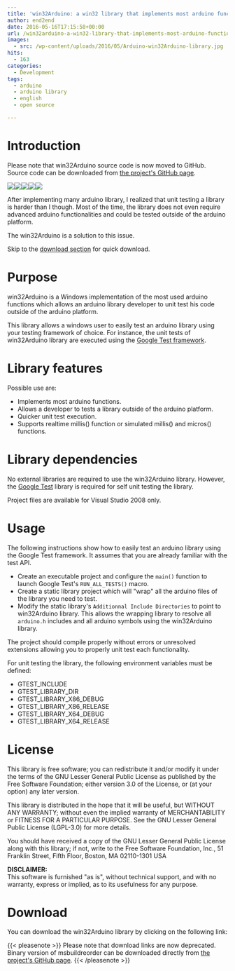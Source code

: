 ```yaml
---
title: 'win32Arduino: a win32 library that implements most arduino functions'
author: end2end
date: 2016-05-16T17:15:58+00:00
url: /win32arduino-a-win32-library-that-implements-most-arduino-functions/
images:
  - src: /wp-content/uploads/2016/05/Arduino-win32Arduino-library.jpg
hits:
  - 163
categories:
  - Development
tags:
  - arduino
  - arduino library
  - english
  - open source

---
```

# Introduction

Please note that win32Arduino source code is now moved to GitHub. Source code can be downloaded from [the project's GitHub page](http://github.com/end2endzone/win32Arduino).

![](https://img.shields.io/badge/License-MIT-yellow.svg)![](https://img.shields.io/github/release/end2endzone/win32Arduino.svg)![](https://ci.appveyor.com/api/projects/status/4jhi6oqgaji5e7pl/branch/master?svg=true)![](https://img.shields.io/appveyor/tests/end2endzone/win32Arduino/master.svg)![](https://img.shields.io/github/downloads/end2endzone/win32Arduino/total.svg) 

After implementing many arduino library, I realized that unit testing a library is harder than I though. Most of the time, the library does not even require advanced arduino functionalities and could be tested outside of the arduino platform.

The win32Arduino is a solution to this issue.


Skip to the [download section](#Download) for quick download.

# Purpose

win32Arduino is a Windows implementation of the most used arduino functions which allows an arduino library developer to unit test his code outside of the arduino platform.

This library allows a windows user to easily test an arduino library using your testing framework of choice. For instance, the unit tests of win32Arduino library are executed using the [Google Test framework](http://github.com/google/googletest).

# Library features

Possible use are:

* Implements most arduino functions.
* Allows a developer to tests a library outside of the arduino platform.
* Quicker unit test execution.
* Supports realtime millis() function or simulated millis() and micros() functions.

# Library dependencies

No external libraries are required to use the win32Arduino library. However, the [Google Test](http://github.com/google/googletest) library is required for self unit testing the library.

Project files are available for Visual Studio 2008 only.

# Usage

The following instructions show how to easily test an arduino library using the Google Test framework. It assumes that you are already familiar with the test API.

* Create an executable project and configure the `main()` function to launch Google Test's `RUN_ALL_TESTS()` macro.
* Create a static library project which will "wrap" all the arduino files of the library you need to test.
* Modify the static library's `Additionnal Include Directories` to point to win32Arduino library. This allows the wrapping library to resolve all `arduino.h` includes and all arduino symbols using the win32Arduino library.

The project should compile properly without errors or unresolved extensions allowing you to properly unit test each functionality.

For unit testing the library, the following environment variables must be defined:

  * GTEST_INCLUDE
  * GTEST\_LIBRARY\_DIR
  * GTEST\_LIBRARY\_X86_DEBUG
  * GTEST\_LIBRARY\_X86_RELEASE
  * GTEST\_LIBRARY\_X64_DEBUG
  * GTEST\_LIBRARY\_X64_RELEASE

# License

This library is free software; you can redistribute it and/or modify it under the terms of the GNU Lesser General Public License as published by the Free Software Foundation; either version 3.0 of the License, or (at your option) any later version.

This library is distributed in the hope that it will be useful, but WITHOUT ANY WARRANTY; without even the implied warranty of MERCHANTABILITY or FITNESS FOR A PARTICULAR PURPOSE. See the GNU Lesser General Public License (LGPL-3.0) for more details.

You should have received a copy of the GNU Lesser General Public License along with this library; if not, write to the Free Software Foundation, Inc., 51 Franklin Street, Fifth Floor, Boston, MA 02110-1301 USA

**DISCLAIMER:**  
This software is furnished "as is", without technical support, and with no warranty, express or implied, as to its usefulness for any purpose.

# Download

You can download the win32Arduino library by clicking on the following link:

{{< pleasenote >}}
  Please note that download links are now deprecated. Binary version of msbuildreorder can be downloaded directly from [the project's GitHub page](http://github.com/end2endzone/win32Arduino/releases).
{{< /pleasenote >}}

